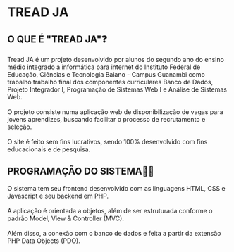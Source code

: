 # TREAD JA

## O QUE É "TREAD JA"❓
Tread JA é um projeto desenvolvido por alunos do segundo ano do ensino médio integrado a informática para internet do Instituto Federal de Educação, Ciências e Tecnologia Baiano - Campus Guanambi como trabalho trabalho final dos componentes curriculares Banco de Dados, Projeto Integrador I, Programação de Sistemas Web I e Análise de Sistemas Web.
<br><br> O projeto consiste numa aplicação web de disponibilização de vagas para jovens aprendizes, buscando facilitar o processo de recrutamento e seleção.
<br><br> O site é feito sem fins lucrativos, sendo 100% desenvolvido com fins educacionais e de pesquisa.

## PROGRAMAÇÃO DO SISTEMA👨‍💻
O sistema tem seu frontend desenvolvido com as linguagens HTML, CSS e Javascript e seu backend em PHP.
<br><br>A aplicação é orientada a objetos, além de ser estruturada conforme o padrão Model, View & Controller (MVC).
<br><br>Além disso, a conexão com o banco de dados e feita a partir da extensão PHP Data Objects (PDO).
